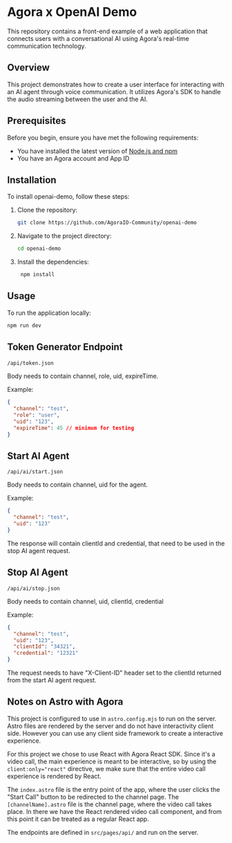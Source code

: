 # Agora x OpenAI Demo

This repository contains a front-end example of a web application that connects users with a conversational AI using Agora's real-time communication technology.

## Overview

This project demonstrates how to create a user interface for interacting with an AI agent through voice communication. It utilizes Agora's SDK to handle the audio streaming between the user and the AI.

## Prerequisites

Before you begin, ensure you have met the following requirements:

* You have installed the latest version of [Node.js and npm](https://nodejs.org/)
* You have an Agora account and App ID

## Installation

To install openai-demo, follow these steps:

1. Clone the repository:

   ```bash
   git clone https://github.com/AgoraIO-Community/openai-demo
   ```

2. Navigate to the project directory:

   ```bash
   cd openai-demo
   ```

3. Install the dependencies:

   ```bash
    npm install
   ```

## Usage

To run the application locally:

```bash
npm run dev
```

## Token Generator Endpoint

```txt
/api/token.json
```

Body needs to contain channel, role, uid, expireTime.

Example:

```json
{
  "channel": "test",
  "role": "user",
  "uid": "123",
  "expireTime": 45 // minimum for testing
}
```

## Start AI Agent

```text
/api/ai/start.json
```

Body needs to contain channel, uid for the agent.

Example:

```json
{
  "channel": "test",
  "uid": "123"
}
```

The response will contain clientId and credential, that need to be used in the stop AI agent request.

## Stop AI Agent

```text
/api/ai/stop.json
```

Body needs to contain channel, uid, clientId, credential

Example:

```json
{
  "channel": "test",
  "uid": "123",
  "clientId": "34321",
  "credential": "12321"
}
```

The request needs to have "X-Client-ID" header set to the clientId returned from the start AI agent request.

## Notes on Astro with Agora

This project is configured to use in `astro.config.mjs` to run on the server. Astro files are rendered by the server and do not have interactivity client side. However you can use any client side framework to create a interactive experience.

For this project we chose to use React with Agora React SDK. Since it's a video call, the main experience is meant to be interactive, so by using the `client:only="react"` directive, we make sure that the entire video call experience is rendered by React.

The `index.astro` file is the entry point of the app, where the user clicks the "Start Call" button to be redirected to the channel page. The `[channelName].astro` file is the channel page, where the video call takes place. In there we have the React rendered video call component, and from this point it can be treated as a regular React app.

The endpoints are defined in `src/pages/api/` and run on the server.

